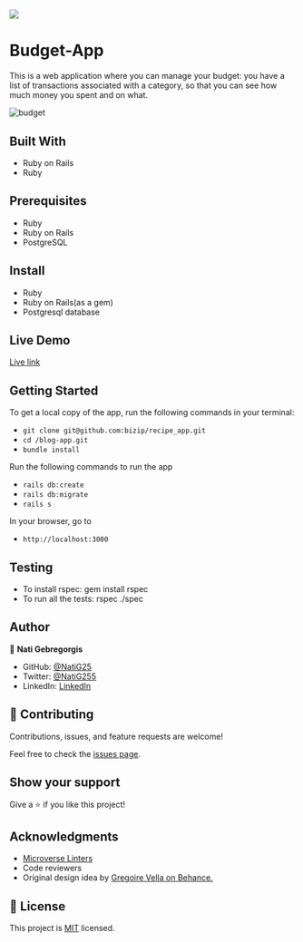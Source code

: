 # ![](https://img.shields.io/badge/Microverse-blueviolet) 

# Budget-App

This is a web application where you can manage your budget: you have a list of transactions associated with a category, so that you can see how much money you spent and on what.

![budget](https://user-images.githubusercontent.com/86069740/215374058-b275ce6c-0690-484b-8b3f-f280da2ea77a.png)


## Built With

- Ruby on Rails
- Ruby

## Prerequisites

- Ruby
- Ruby on Rails
- PostgreSQL

## Install

- Ruby
- Ruby on Rails(as a gem)
- Postgresql database

## Live Demo
[Live link](https://budget-app-qgqp.onrender.com/)

## Getting Started


To get a local copy of the app, run the following commands in your terminal:
- `git clone git@github.com:bizip/recipe_app.git`
- `cd /blog-app.git`
- `bundle install`

Run the following commands to run the app

- `rails db:create`
- `rails db:migrate`
- `rails s`

In your browser, go to

- `http://localhost:3000`

## Testing
- To install rspec: gem install rspec
- To run all the tests: rspec ./spec


## Author

👤 **Nati Gebregorgis**

- GitHub: [@NatiG25](https://github.com/NatiG25)
- Twitter: [@NatiG255](https://twitter.com/NatiG255)
- LinkedIn: [LinkedIn](https://www.linkedin.com/in/natnailgorgis/ )

## 🤝 Contributing

Contributions, issues, and feature requests are welcome!

Feel free to check the [issues page](https://github.com/aimalamiri/Ruby-Catalog/issues).

## Show your support

Give a ⭐️ if you like this project!

## Acknowledgments

- [Microverse Linters](https://www.microverse.org/)
- Code reviewers
- Original design idea by [Gregoire Vella on Behance.](https://www.behance.net/gregoirevella)

## 📝 License

This project is [MIT](./MIT.md) licensed.
